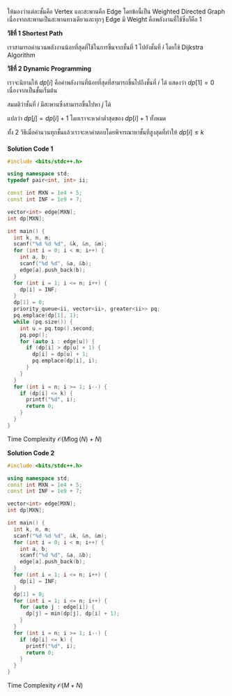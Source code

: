ให้มองว่าแต่ละชั้นคือ Vertex และสะพานคือ Edge โดยข้อนี้เป็น Weighted Directed Graph เนื่องจากสะพานเป็นสะพานทางเดียวและทุกๆ Edge มี Weight คือพลังงานที่ใช้ซึ่งก็คือ 1

**วิธีที่ 1 Shortest Path**

เราสามารถคำนวนพลังงานน้อยที่สุดที่ใช้ในการขึ้นจากชั้นที่ $1$ ไปยังชั้นที่ $i$ โดยใช้ Dijkstra Algorithm 

**วิธีที่ 2 Dynamic Programming**

เราจะนิยามให้ $dp[i]$ คือค่าพลังงานที่น้อยที่สุดที่สามารถขึ้นไปถึงชั้นที่ $i$ ได้ แสดงว่า $dp[1] = 0$ เนื่องจากเป็นชั้นเริ่มต้น

สมมติว่าชั้นที่ $i$ มีสะพานซึ่งสามารถขึ้นไปหา $j$ ได้

แปลว่า $dp[j] = dp[i] + 1$ โดยเราจะหาค่าต่ำสุดของ $dp[i] + 1$ ทั้งหมด

ทั้ง 2 วิธีเมื่อคำนวนทุกชั้นแล้วเราจะหาคำตอบโดยพิจารณาหาชั้นที่สูงสุดที่ทำให้ $dp[i] \leq k$

#### 
**Solution Code 1**

```cpp
#include <bits/stdc++.h>

using namespace std;
typedef pair<int, int> ii;

const int MXN = 1e4 + 5;
const int INF = 1e9 + 7;

vector<int> edge[MXN];
int dp[MXN];

int main() {
  int k, n, m;
  scanf("%d %d %d", &k, &n, &m);
  for (int i = 0; i < m; i++) {
    int a, b;
    scanf("%d %d", &a, &b);
    edge[a].push_back(b);
  }
  for (int i = 1; i <= n; i++) {
    dp[i] = INF;
  }
  dp[1] = 0;
  priority_queue<ii, vector<ii>, greater<ii>> pq;
  pq.emplace(dp[1], 1);
  while (pq.size()) {
    int u = pq.top().second;
    pq.pop();
    for (auto i : edge[u]) {
      if (dp[i] > dp[u] + 1) {
        dp[i] = dp[u] + 1;
        pq.emplace(dp[i], i);
      }
    }
  }
  for (int i = n; i >= 1; i--) {
    if (dp[i] <= k) {
      printf("%d", i);
      return 0;
    }
  }
}
```

Time Complexity $\mathcal{O}(M\log{}(N) + N)$

**Solution Code 2**

```cpp
#include <bits/stdc++.h>

using namespace std;
const int MXN = 1e4 + 5;
const int INF = 1e9 + 7;

vector<int> edge[MXN];
int dp[MXN];

int main() {
  int k, n, m;
  scanf("%d %d %d", &k, &n, &m);
  for (int i = 0; i < m; i++) {
    int a, b;
    scanf("%d %d", &a, &b);
    edge[a].push_back(b);
  }
  for (int i = 1; i <= n; i++) {
    dp[i] = INF;
  }
  dp[1] = 0;
  for (int i = 1; i <= n; i++) {
    for (auto j : edge[i]) {
      dp[j] = min(dp[j], dp[i] + 1);
    }
  }
  for (int i = n; i >= 1; i--) {
    if (dp[i] <= k) {
      printf("%d", i);
      return 0;
    }
  }
}
```

Time Complexity $\mathcal{O}(M + N)$